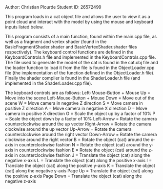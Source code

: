 Author: Christian Plourde
Student ID: 26572499

This program loads in a cat object file and allows the user to view it as a point cloud and interact with the model
by using the mouse and keyboard inputs listed below.

This program consists of a main function, found within the main.cpp file, as well as a fragment and vertex shader (found
in the BasicFragmentShader.shader and BasicVertexShader.shader files respectively). The keyboard control functions
are defined in the KeyboardControls.h file and implemented in the KeyboardControls.cpp file. The file used
to generate the model of the cat is found in the cat.obj file and the loader function to load it from the file is found
in the ObjectLoader.cpp file (the implementation of the function defined in the ObjectLoader.h file). Finally the
shader compiler is found in the ShaderLoader.h file (and implemented in the ShaderLoader.cpp file).

The keyboard controls are as follows:
Left-Mouse-Button + Mouse Up = Move into the scene
Left-Mouse-Button + Mouse Down = Move out of the scene
W = Move camera in negative Z direction
S = Move camera in positive Z direction
A = Move camera in negative X direction
D = Move camera in positive X direction
O = Scale the object up by a factor of 10%
P = Scale the object down by a factor of 10%
Left-Arrow = Rotate the camera counterclockwise around the up vector
Right-Arrow = Rotate the camera clockwise around the up vector
Up-Arrow = Rotate the camera counterclockwise around the right vector
Down-Arrow = Rotate the camera clockwise around the right vector
B = Rotate the object (cat) around the x-axis in counterclockwise fashion
N = Rotate the object (cat) around the y-axis in counterclockwise fashion
E = Rotate the object (cat) around the z-axis in counterclockwise fashion
J = Translate the object (cat) along the negative x-axis
L = Translate the object (cat) along the positive x-axis
I = Translate the object (cat) along the positive y-axis
K = Translate the object (cat) along the negative y-axis
Page Up = Translate the object (cat) along the positive z-axis
Page Down = Translate the object (cat) along the negative z-axis






